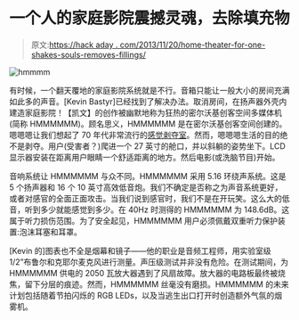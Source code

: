 # 一个人的家庭影院震撼灵魂，去除填充物

> 原文:[https://hack aday . com/2013/11/20/home-theater-for-one-shakes-souls-removes-fillings/](https://hackaday.com/2013/11/20/home-theater-for-one-shakes-souls-removes-fillings/)

![hmmmm](../Images/ecc4d377005861a28d1a99d1bf25d57f.png)

有时候，一个翻天覆地的家庭影院系统就是不行。音箱只能让一般大小的房间充满如此多的声音。[Kevin Bastyr]已经找到了解决办法。取消房间，在扬声器外壳内建造家庭影院！【凯文】的创作被幽默地称为狂热的密尔沃基创客空间多媒体机(简称 HMMMMMM)。顾名思义，HMMMMMM 是在密尔沃基创客空间创建的。嗯嗯嗯让我们想起了 70 年代非常流行的[感觉剥夺室](http://en.wikipedia.org/wiki/Isolation_tank)。然而，嗯嗯嗯生活的目的绝不是剥夺。用户(受害者？)爬进一个 27 英寸的舱口，并以斜躺的姿势坐下。LCD 显示器安装在距离用户眼睛一个舒适距离的地方。然后电影(或洗脑节目)开始。

音响系统让 HMMMMMM 与众不同。HMMMMMM 采用 5.16 环绕声系统。这是 5 个扬声器和 16 个 10 英寸高效低音炮。我们不确定是否称之为声音系统更好，或者对感官的全面正面攻击。当我们说到感官时，我们不是在开玩笑。这么大的低音，听到多少就能感觉到多少。在 40Hz 时测得的 HMMMMMM 为 148.6dB。这属于听力损伤范围。为了安全起见，HMMMMMM 用户必须佩戴双重听力保护装置:泡沫耳塞和耳罩。

[Kevin 的]图表也不全是烟幕和镜子——他的职业是音频工程师，用实验室级 1/2”布鲁尔和克耶尔麦克风进行测量。声压级测试并非没有危险。在测试期间，为 HMMMMMM 供电的 2050 瓦放大器遇到了风扇故障。放大器的电路板最终被烧焦，留下分层的痕迹。然而，HMMMMMM 丝毫没有磨损。HMMMMMM 的未来计划包括随着节拍闪烁的 RGB LEDs，以及当逃生出口打开时创造额外气氛的烟雾机。